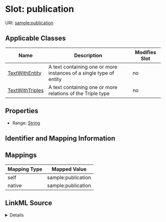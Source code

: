 

# Slot: publication

URI: [sample:publication](http://w3id.org/ontogpt/environmental-sample/publication)



<!-- no inheritance hierarchy -->





## Applicable Classes

| Name | Description | Modifies Slot |
| --- | --- | --- |
| [TextWithEntity](TextWithEntity.md) | A text containing one or more instances of a single type of entity |  no  |
| [TextWithTriples](TextWithTriples.md) | A text containing one or more relations of the Triple type |  no  |







## Properties

* Range: [String](String.md)





## Identifier and Mapping Information








## Mappings

| Mapping Type | Mapped Value |
| ---  | ---  |
| self | sample:publication |
| native | sample:publication |




## LinkML Source

<details>
```yaml
name: publication
alias: publication
domain_of:
- TextWithTriples
- TextWithEntity
range: string

```
</details>